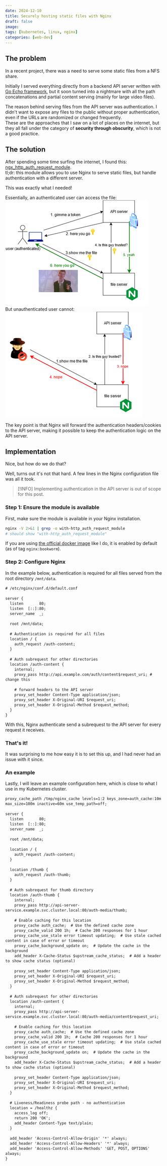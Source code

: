 ```yaml
---
date: 2024-12-10
title: Securely hosting static files with Nginx
draft: false
image: 
tags: [kubernetes, linux, nginx]
categories: [web-dev]
---
```


## The problem

In a recent project, there was a need to serve some static files from a NFS share.

Initially I served everything directly from a backend API server written with [Go Echo framework](https://echo.labstack.com/), but it soon turned into a nightmare with all the path concatenations and partial content serving (mainly for large video files).

The reason behind serving files from the API server was authentication. I didn't want to expose any files to the public without proper authentication, even if the URLs are randomized or changed frequently. \
These are the approaches that I saw on a lot of places on the internet, but they all fall under the category of **security through obscurity**, which is not a good practice.

## The solution

After spending some time surfing the internet, I found this: [ngx_http_auth_request_module](http://nginx.org/en/docs/http/ngx_http_auth_request_module.html). \
tl;dr: this module allows you to use Nginx to serve static files, but handle authentication with a different server.

This was exactly what I needed!

Essentially, an authenticated user can access the file: \
![Authenticated user can access the file](ngx_http_auth-good.drawio.png) \
But unauthenticated user cannot: \
![Unauthenticated user cannot access the file](ngx_http_auth-bad.drawio.png)

The key point is that Nginx will forward the authentication headers/cookies to the API server, making it possible to keep the authentication logic on the API server.

## Implementation

Nice, but how do we do that?

Well, turns out it's not that hard. A few lines in the Nginx configuration file was all it took.
> [!INFO]
> Implementing authentication in the API server is out of scope for this post.

### Step 1: Ensure the module is available

First, make sure the module is available in your Nginx installation.
```bash
nginx -V 2>&1 | grep -o with-http_auth_request_module
# should show "with-http_auth_request_module"
```

If you are using [the official docker image](https://hub.docker.com/_/nginx) like I do, it is enabled by default (as of tag `nginx:bookworm`).

### Step 2: Configure Nginx

In the example below, authentication is required for all files served from the root directory `/mnt/data`.

```apacheconf
# /etc/nginx/conf.d/default.conf

server {
  listen       80;
  listen  [::]:80;
  server_name  _;

  root /mnt/data;

  # Authentication is required for all files
  location / {
    auth_request /auth-content;
  }

  # Auth subrequest for other directories
  location /auth-content {
    internal;
    proxy_pass http://api.example.com/auth/content$request_uri; # change this

    # forward headers to the API server
    proxy_set_header Content-Type application/json;
    proxy_set_header X-Original-URI $request_uri;
    proxy_set_header X-Original-Method $request_method;
  }
}
```

With this, Nginx authenticate send a subrequest to the API server for every request it receives.

### That's it!

It was surprising to me how easy it is to set this up, and I had never had an issue with it since.

### An example

Lastly, I will leave an example configuration here, which is close to what I use in my Kubernetes cluster.

```apacheconf
proxy_cache_path /tmp/nginx_cache levels=1:2 keys_zone=auth_cache:10m max_size=100m inactive=60m use_temp_path=off;

server {
  listen       80;
  listen  [::]:80;
  server_name  _;

  root /mnt/data;

  location / {
    auth_request /auth-content;
  }

  location /thumb {
    auth_request /auth-thumb;
  }

  # Auth subrequest for thumb directory
  location /auth-thumb {
    internal;
    proxy_pass http://api-server-service.example.svc.cluster.local:80/auth-media/thumb;

    # Enable caching for this location
    proxy_cache auth_cache;  # Use the defined cache zone
    proxy_cache_valid 200 1h;  # Cache 200 responses for 1 hour
    proxy_cache_use_stale error timeout updating;  # Use stale cached content in case of error or timeout
    proxy_cache_background_update on;  # Update the cache in the background
    add_header X-Cache-Status $upstream_cache_status;  # Add a header to show cache status (optional)

    proxy_set_header Content-Type application/json;
    proxy_set_header X-Original-URI $request_uri;
    proxy_set_header X-Original-Method $request_method;
  }

  # Auth subrequest for other directories
  location /auth-content {
    internal;
    proxy_pass http://api-server-service.example.svc.cluster.local:80/auth-media/content$request_uri;

    # Enable caching for this location
    proxy_cache auth_cache;  # Use the defined cache zone
    proxy_cache_valid 200 1h;  # Cache 200 responses for 1 hour
    proxy_cache_use_stale error timeout updating;  # Use stale cached content in case of error or timeout
    proxy_cache_background_update on;  # Update the cache in the background
    add_header X-Cache-Status $upstream_cache_status;  # Add a header to show cache status (optional)

    proxy_set_header Content-Type application/json;
    proxy_set_header X-Original-URI $request_uri;
    proxy_set_header X-Original-Method $request_method;
  }

  # Liveness/Readiness probe path - no authentication
  location = /healthz {
    access_log off;
    return 200 'OK';
    add_header Content-Type text/plain;
  }

  add_header 'Access-Control-Allow-Origin' '*' always;
  add_header 'Access-Control-Allow-Headers' '*' always;
  add_header 'Access-Control-Allow-Methods' 'GET, POST, OPTIONS' always;
}
```

